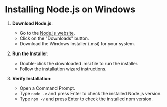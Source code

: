 # Installing Node.js on Windows

1. **Download Node.js**:
   - Go to the [Node.js website](https://nodejs.org/).
   - Click on the "Downloads" button.
   - Download the Windows Installer (.msi) for your system.

2. **Run the Installer**:
   - Double-click the downloaded .msi file to run the installer.
   - Follow the installation wizard instructions.

3. **Verify Installation**:
   - Open a Command Prompt.
   - Type `node -v` and press Enter to check the installed Node.js version.
   - Type `npm -v` and press Enter to check the installed npm version.
